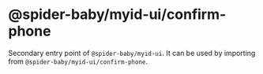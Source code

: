 # @spider-baby/myid-ui/confirm-phone

Secondary entry point of `@spider-baby/myid-ui`. It can be used by importing from `@spider-baby/myid-ui/confirm-phone`.
